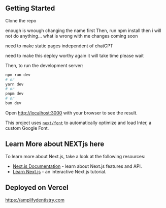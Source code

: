 ## Getting Started
Clone the repo 

enough is wnough 
changing the name first
Then, run npm install
then i will not do anything... what is wrong with me
changes coming soon

need to make static pages independent of chatGPT

need to make this deploy worthy again
it will take time please wait

Then, to run the development server:

```bash
npm run dev
# or
yarn dev
# or
pnpm dev
# or
bun dev
```

Open [http://localhost:3000](http://localhost:3000) with your browser to see the result.



This project uses [`next/font`](https://nextjs.org/docs/basic-features/font-optimization) to automatically optimize and load Inter, a custom Google Font.

## Learn More about NEXTjs here

To learn more about Next.js, take a look at the following resources:

- [Next.js Documentation](https://nextjs.org/docs) - learn about Next.js features and API.
- [Learn Next.js](https://nextjs.org/learn) - an interactive Next.js tutorial.

## Deployed on Vercel

https://amplifydentistry.com


